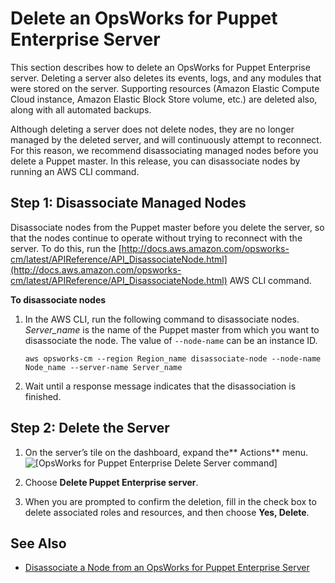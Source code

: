 # Delete an OpsWorks for Puppet Enterprise Server<a name="opspup-delete-server"></a>

This section describes how to delete an OpsWorks for Puppet Enterprise server\. Deleting a server also deletes its events, logs, and any modules that were stored on the server\. Supporting resources \(Amazon Elastic Compute Cloud instance, Amazon Elastic Block Store volume, etc\.\) are deleted also, along with all automated backups\.

Although deleting a server does not delete nodes, they are no longer managed by the deleted server, and will continuously attempt to reconnect\. For this reason, we recommend disassociating managed nodes before you delete a Puppet master\. In this release, you can disassociate nodes by running an AWS CLI command\.

## Step 1: Disassociate Managed Nodes<a name="w4ab1b7c29b7"></a>

Disassociate nodes from the Puppet master before you delete the server, so that the nodes continue to operate without trying to reconnect with the server\. To do this, run the [http://docs.aws.amazon.com/opsworks-cm/latest/APIReference/API_DisassociateNode.html](http://docs.aws.amazon.com/opsworks-cm/latest/APIReference/API_DisassociateNode.html) AWS CLI command\.

**To disassociate nodes**

1. In the AWS CLI, run the following command to disassociate nodes\. *Server\_name* is the name of the Puppet master from which you want to disassociate the node\. The value of `--node-name` can be an instance ID\.

   ```
   aws opsworks-cm --region Region_name disassociate-node --node-name Node_name --server-name Server_name
   ```

1. Wait until a response message indicates that the disassociation is finished\.

## Step 2: Delete the Server<a name="w4ab1b7c29b9"></a>

1. On the server’s tile on the dashboard, expand the** Actions** menu\.  
![\[OpsWorks for Puppet Enterprise Delete Server command\]](http://docs.aws.amazon.com/opsworks/latest/userguide/images/opspup_prop_delete.png)

1. Choose **Delete Puppet Enterprise server**\.

1. When you are prompted to confirm the deletion, fill in the check box to delete associated roles and resources, and then choose **Yes, Delete**\.

## See Also<a name="w4ab1b7c29c11"></a>
+ [Disassociate a Node from an OpsWorks for Puppet Enterprise Server](opspup-disassociate-node.md)